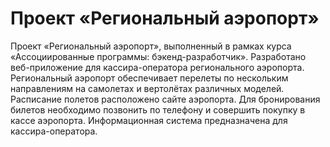 # Проект «Региональный аэропорт»

Проект «Региональный аэропорт», выполненный в рамках курса «Ассоциированные программы: бэкенд-разработчик».
Разработано веб-приложение для кассира-оператора регионального аэропорта. Региональный аэропорт обеспечивает перелеты по нескольким направлениям на самолетах и вертолётах различных моделей. Расписание полетов расположено сайте аэропорта. Для бронирования билетов необходимо позвонить по телефону и совершить покупку в кассе аэропорта. Информационная система предназначена для кассира-оператора.
